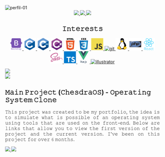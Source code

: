 <img src="https://i.ibb.co/93ZsRfx/banner-01-1.png" alt="perfil-01" border="0">

<div align="center">
<a href="https://www.linkedin.com/in/anacdcavalcante">
 <img src="https://img.shields.io/badge/LinkedIn-Click here-0077B5?style=for-the-badge&logo=linkedin&logoColor=white">
</a>
<a href="https://anacarolinadc.me/">
 <img src="https://img.shields.io/badge/WordPress-Click here-%23117AC9.svg?style=for-the-badge&logo=WordPress&logoColor=white">
</a>
<a href="https://www.behance.net/anacarolinadc">
 <img src="https://img.shields.io/badge/Behance-Click here-%23117AC9.svg?style=for-the-badge&logo=Behance&logoColor=white">
</a>
 </div> 
 
 
<h2 align="center">𝙸𝚗𝚝𝚎𝚛𝚎𝚜𝚝𝚜</h2>
<p align="center"> <a href="https://getbootstrap.com" target="_blank" rel="noreferrer"> <img src="https://raw.githubusercontent.com/devicons/devicon/master/icons/bootstrap/bootstrap-plain-wordmark.svg" alt="bootstrap" width="40" height="40"/> </a> <a href="https://www.cprogramming.com/" target="_blank" rel="noreferrer"> <img src="https://raw.githubusercontent.com/devicons/devicon/master/icons/c/c-original.svg" alt="c" width="40" height="40"/> </a> <a href="https://www.w3schools.com/cpp/" target="_blank" rel="noreferrer"> <img src="https://raw.githubusercontent.com/devicons/devicon/master/icons/cplusplus/cplusplus-original.svg" alt="cplusplus" width="40" height="40"/> </a> <a href="https://www.w3schools.com/cs/" target="_blank" rel="noreferrer"> <img src="https://raw.githubusercontent.com/devicons/devicon/master/icons/csharp/csharp-original.svg" alt="csharp" width="40" height="40"/> </a> <a href="https://www.w3.org/html/" target="_blank" rel="noreferrer"> <img src="https://raw.githubusercontent.com/devicons/devicon/master/icons/html5/html5-original-wordmark.svg" alt="html5" width="40" height="40"/> </a> <a href="https://www.w3schools.com/css/" target="_blank" rel="noreferrer"> <img src="https://raw.githubusercontent.com/devicons/devicon/master/icons/css3/css3-original-wordmark.svg" alt="css3" width="40" height="40"/> </a> <a href="https://developer.mozilla.org/en-US/docs/Web/JavaScript" target="_blank" rel="noreferrer"> <img src="https://raw.githubusercontent.com/devicons/devicon/master/icons/javascript/javascript-original.svg" alt="javascript" width="40" height="40"/> </a> <a href="https://git-scm.com/" target="_blank" rel="noreferrer"> <img src="https://www.vectorlogo.zone/logos/git-scm/git-scm-icon.svg" alt="git" width="40" height="40"/> </a> <a href="https://www.linux.org/" target="_blank" rel="noreferrer"> <img src="https://raw.githubusercontent.com/devicons/devicon/master/icons/linux/linux-original.svg" alt="linux" width="40" height="40"/> </a> <a href="https://www.php.net" target="_blank" rel="noreferrer"> <img src="https://raw.githubusercontent.com/devicons/devicon/master/icons/php/php-original.svg" alt="php" width="40" height="40"/> </a> <a href="https://reactjs.org/" target="_blank" rel="noreferrer"> <img src="https://raw.githubusercontent.com/devicons/devicon/master/icons/react/react-original-wordmark.svg" alt="react" width="40" height="40"/> </a> <a href="https://sass-lang.com" target="_blank" rel="noreferrer"> <img src="https://raw.githubusercontent.com/devicons/devicon/master/icons/sass/sass-original.svg" alt="sass" width="40" height="40"/> </a> <a href="https://www.typescriptlang.org/" target="_blank" rel="noreferrer"> <img src="https://raw.githubusercontent.com/devicons/devicon/master/icons/typescript/typescript-original.svg" alt="typescript" width="40" height="40"/> </a> <a href="https://vuejs.org/" target="_blank" rel="noreferrer"> <img src="https://raw.githubusercontent.com/devicons/devicon/master/icons/vuejs/vuejs-original-wordmark.svg" alt="vuejs" width="40" height="40"/> </a> <a href="https://www.adobe.com/in/products/illustrator.html" target="_blank" rel="noreferrer"> <img src="https://www.vectorlogo.zone/logos/adobe_illustrator/adobe_illustrator-icon.svg" alt="illustrator" width="40" height="40"/></a></p>
 

<img align="left" src="https://i.ibb.co/60pfgYW/project-01.png" width="400">
<div align="left">
</br><img src="https://i.ibb.co/pb4n1GD/status-01.png" width="150">
<h2>𝙼𝚊𝚒𝚗 𝙿𝚛𝚘𝚓𝚎𝚌𝚝 (𝙲𝚑𝚎𝚜𝚍𝚛𝚊𝙾𝚂) - 𝙾𝚙𝚎𝚛𝚊𝚝𝚒𝚗𝚐 𝚂𝚢𝚜𝚝𝚎𝚖 𝙲𝚕𝚘𝚗𝚎</h2>
<p align="justify">
𝚃𝚑𝚒𝚜 𝚙𝚛𝚘𝚓𝚎𝚌𝚝 𝚠𝚊𝚜 𝚌𝚛𝚎𝚊𝚝𝚎𝚍 𝚝𝚘 𝚋𝚎 𝚖𝚢 𝚙𝚘𝚛𝚝𝚏𝚘𝚕𝚒𝚘, 𝚝𝚑𝚎 𝚒𝚍𝚎𝚊 𝚒𝚜 𝚝𝚘 𝚜𝚒𝚖𝚞𝚕𝚊𝚝𝚎 𝚠𝚑𝚊𝚝 𝚒𝚜 𝚙𝚘𝚜𝚜𝚒𝚋𝚕𝚎 𝚘𝚏 𝚊𝚗 𝚘𝚙𝚎𝚛𝚊𝚝𝚒𝚗𝚐 𝚜𝚢𝚜𝚝𝚎𝚖 𝚞𝚜𝚒𝚗𝚐 𝚝𝚘𝚘𝚕𝚜 𝚝𝚑𝚊𝚝 𝚊𝚛𝚎 𝚞𝚜𝚎𝚍 𝚘𝚗 𝚝𝚑𝚎 𝚏𝚛𝚘𝚗𝚝-𝚎𝚗𝚍. 𝙱𝚎𝚕𝚘𝚠 𝚊𝚛𝚎 𝚕𝚒𝚗𝚔𝚜 𝚝𝚑𝚊𝚝 𝚊𝚕𝚕𝚘𝚠 𝚢𝚘𝚞 𝚝𝚘 𝚟𝚒𝚎𝚠 𝚝𝚑𝚎 𝚏𝚒𝚛𝚜𝚝 𝚟𝚎𝚛𝚜𝚒𝚘𝚗 𝚘𝚏 𝚝𝚑𝚎 𝚙𝚛𝚘𝚓𝚎𝚌𝚝 𝚊𝚗𝚍 𝚝𝚑𝚎 𝚌𝚞𝚛𝚛𝚎𝚗𝚝 𝚟𝚎𝚛𝚜𝚒𝚘𝚗. 𝙸'𝚟𝚎 𝚋𝚎𝚎𝚗 𝚘𝚗 𝚝𝚑𝚒𝚜 𝚙𝚛𝚘𝚓𝚎𝚌𝚝 𝚏𝚘𝚛 𝚘𝚟𝚎𝚛 𝟼 𝚖𝚘𝚗𝚝𝚑𝚜.</p>

<a href="https://chesdra.vercel.app/">
<img src="https://img.shields.io/badge/Preview-Before-%23117AC9.svg?style=for-the-badge&logo=Github&logoColor=white">
</a>
<a href="https://chesdra-teste.vercel.app/">
<img src="https://img.shields.io/badge/Preview-Now-%23117AC9.svg?style=for-the-badge&logo=Github&logoColor=white">
</a>
</div>



